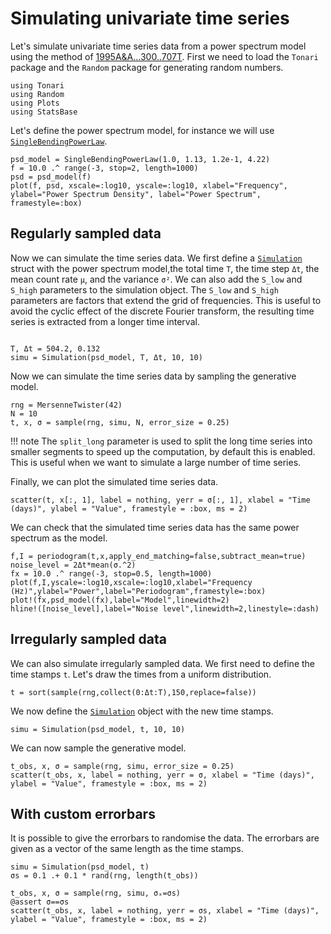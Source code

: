 # Simulating univariate time series

Let's simulate univariate time series data from a power spectrum model using the method of [1995A&A...300..707T](@cite). 
First we need to load the `Tonari` package and the `Random` package for generating random numbers.

```@example simulation_univariate
using Tonari
using Random
using Plots
using StatsBase
```

Let's define the power spectrum model, for instance we will use [`SingleBendingPowerLaw`](@ref). 

```@example simulation_univariate
psd_model = SingleBendingPowerLaw(1.0, 1.13, 1.2e-1, 4.22)
f = 10.0 .^ range(-3, stop=2, length=1000)
psd = psd_model(f)
plot(f, psd, xscale=:log10, yscale=:log10, xlabel="Frequency", ylabel="Power Spectrum Density", label="Power Spectrum", framestyle=:box)
```
## Regularly sampled data

Now we can simulate the time series data. We first define a [`Simulation`](@ref) struct with the power spectrum model,the total time `T`, the time step `Δt`, the mean count rate `μ`, and the variance `σ²`. We can also add the `S_low` and `S_high` parameters to the simulation object. The `S_low` and `S_high` parameters are factors that extend the grid of frequencies. This is useful to avoid the cyclic effect of the discrete Fourier transform, the resulting time series is extracted from a longer time interval.


```@example simulation_univariate

T, Δt = 504.2, 0.132
simu = Simulation(psd_model, T, Δt, 10, 10)
```

Now we can simulate the time series data by sampling the generative model.

```@example simulation_univariate
rng = MersenneTwister(42)
N = 10
t, x, σ = sample(rng, simu, N, error_size = 0.25)
```

!!! note
    The `split_long` parameter is used to split the long time series into smaller segments to speed up the computation, by default this is enabled. This is useful when we want to simulate a large number of time series.
    
Finally, we can plot the simulated time series data.
    
```@example simulation_univariate
scatter(t, x[:, 1], label = nothing, yerr = σ[:, 1], xlabel = "Time (days)", ylabel = "Value", framestyle = :box, ms = 2)
```

We can check that the simulated time series data has the same power spectrum as the model.

```@example simulation_univariate
f,I = periodogram(t,x,apply_end_matching=false,subtract_mean=true)
noise_level = 2Δt*mean(σ.^2)
fx = 10.0 .^ range(-3, stop=0.5, length=1000)
plot(f,I,yscale=:log10,xscale=:log10,xlabel="Frequency (Hz)",ylabel="Power",label="Periodogram",framestyle=:box)
plot!(fx,psd_model(fx),label="Model",linewidth=2)
hline!([noise_level],label="Noise level",linewidth=2,linestyle=:dash)
```

## Irregularly sampled data

We can also simulate irregularly sampled data. We first need to define the time stamps `t`. Let's draw the times from a uniform distribution.

```@example simulation_univariate
t = sort(sample(rng,collect(0:Δt:T),150,replace=false))
```

We now define the [`Simulation`](@ref) object  with the new time stamps.

```@example simulation_univariate
simu = Simulation(psd_model, t, 10, 10)
```
 
 We can now sample the generative model.
```@example simulation_univariate
t_obs, x, σ = sample(rng, simu, error_size = 0.25)
scatter(t_obs, x, label = nothing, yerr = σ, xlabel = "Time (days)", ylabel = "Value", framestyle = :box, ms = 2)
```


## With custom errorbars

It is possible to give the errorbars to randomise the data. The errorbars are given as a vector of the same length as the time stamps.

```@example simulation_univariate
simu = Simulation(psd_model, t)
σs = 0.1 .+ 0.1 * rand(rng, length(t_obs))

t_obs, x, σ = sample(rng, simu, σₓ=σs)
@assert σ==σs
scatter(t_obs, x, label = nothing, yerr = σs, xlabel = "Time (days)", ylabel = "Value", framestyle = :box, ms = 2)
```
